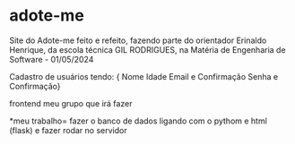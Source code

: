 # adote-me
 Site do Adote-me feito e refeito, fazendo parte do orientador
 Erinaldo Henrique, da escola técnica GIL RODRIGUES, na Matéria de
 Engenharia de Software - 01/05/2024


Cadastro de usuários tendo:
{
Nome
Idade
Email e Confirmação
Senha e Confirmação}

frontend meu grupo que irá fazer

*meu trabalho= fazer o banco de dados ligando com o pythom e html (flask)
e fazer rodar no servidor